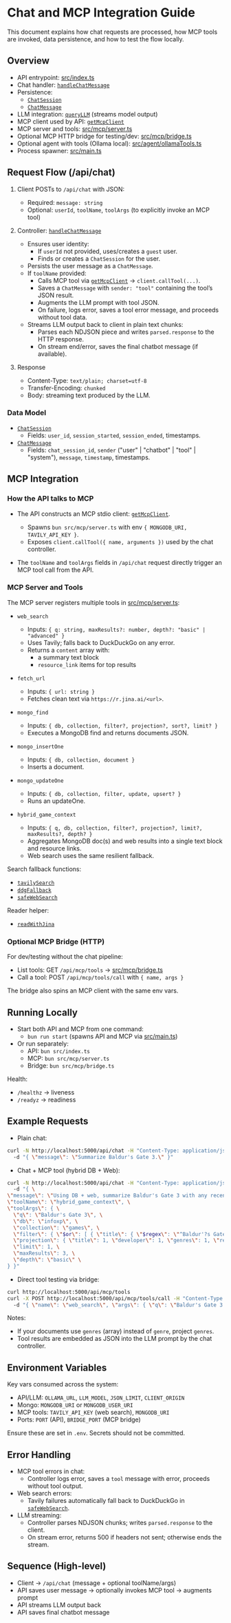# Chat and MCP Integration Guide

This document explains how chat requests are processed, how MCP tools are invoked, data persistence, and how to test the flow locally.

## Overview

- API entrypoint: [src/index.ts](src/index.ts)
- Chat handler: [`handleChatMessage`](src/controllers/chatController.ts)
- Persistence:
  - [`ChatSession`](src/models/chatSessionModel.ts)
  - [`ChatMessage`](src/models/chatMessageModel.ts)
- LLM integration: [`queryLLM`](src/services/llmService.ts) (streams model output)
- MCP client used by API: [`getMcpClient`](src/mcp/mcpClient.ts)
- MCP server and tools: [src/mcp/server.ts](src/mcp/server.ts)
- Optional MCP HTTP bridge for testing/dev: [src/mcp/bridge.ts](src/mcp/bridge.ts)
- Optional agent with tools (Ollama local): [src/agent/ollamaTools.ts](src/agent/ollamaTools.ts)
- Process spawner: [src/main.ts](src/main.ts)

## Request Flow (/api/chat)

1) Client POSTs to `/api/chat` with JSON:
   - Required: `message: string`
   - Optional: `userId`, `toolName`, `toolArgs` (to explicitly invoke an MCP tool)

2) Controller: [`handleChatMessage`](src/controllers/chatController.ts)
   - Ensures user identity:
     - If `userId` not provided, uses/creates a `guest` user.
     - Finds or creates a `ChatSession` for the user.
   - Persists the user message as a `ChatMessage`.
   - If `toolName` provided:
     - Calls MCP tool via [`getMcpClient`](src/mcp/mcpClient.ts) -> `client.callTool(...)`.
     - Saves a `ChatMessage` with `sender: "tool"` containing the tool’s JSON result.
     - Augments the LLM prompt with tool JSON.
     - On failure, logs error, saves a tool error message, and proceeds without tool data.
   - Streams LLM output back to client in plain text chunks:
     - Parses each NDJSON piece and writes `parsed.response` to the HTTP response.
     - On stream end/error, saves the final chatbot message (if available).

3) Response
   - Content-Type: `text/plain; charset=utf-8`
   - Transfer-Encoding: `chunked`
   - Body: streaming text produced by the LLM.

### Data Model

- [`ChatSession`](src/models/chatSessionModel.ts)
  - Fields: `user_id`, `session_started`, `session_ended`, timestamps.
- [`ChatMessage`](src/models/chatMessageModel.ts)
  - Fields: `chat_session_id`, `sender` ("user" | "chatbot" | "tool" | "system"), `message`, `timestamp`, timestamps.

## MCP Integration

### How the API talks to MCP

- The API constructs an MCP stdio client: [`getMcpClient`](src/mcp/mcpClient.ts).
  - Spawns `bun src/mcp/server.ts` with env `{ MONGODB_URI, TAVILY_API_KEY }`.
  - Exposes `client.callTool({ name, arguments })` used by the chat controller.

- The `toolName` and `toolArgs` fields in `/api/chat` request directly trigger an MCP tool call from the API.

### MCP Server and Tools

The MCP server registers multiple tools in [src/mcp/server.ts](src/mcp/server.ts):

- `web_search`
  - Inputs: `{ q: string, maxResults?: number, depth?: "basic" | "advanced" }`
  - Uses Tavily; falls back to DuckDuckGo on any error.
  - Returns a `content` array with:
    - a summary text block
    - `resource_link` items for top results

- `fetch_url`
  - Inputs: `{ url: string }`
  - Fetches clean text via `https://r.jina.ai/<url>`.

- `mongo_find`
  - Inputs: `{ db, collection, filter?, projection?, sort?, limit? }`
  - Executes a MongoDB find and returns documents JSON.

- `mongo_insertOne`
  - Inputs: `{ db, collection, document }`
  - Inserts a document.

- `mongo_updateOne`
  - Inputs: `{ db, collection, filter, update, upsert? }`
  - Runs an updateOne.

- `hybrid_game_context`
  - Inputs: `{ q, db, collection, filter?, projection?, limit?, maxResults?, depth? }`
  - Aggregates MongoDB doc(s) and web results into a single text block and resource links.
  - Web search uses the same resilient fallback.

Search fallback functions:
- [`tavilySearch`](src/mcp/server.ts)
- [`ddgFallback`](src/mcp/server.ts)
- [`safeWebSearch`](src/mcp/server.ts)

Reader helper:
- [`readWithJina`](src/mcp/server.ts)

### Optional MCP Bridge (HTTP)

For dev/testing without the chat pipeline:
- List tools: GET `/api/mcp/tools` -> [src/mcp/bridge.ts](src/mcp/bridge.ts)
- Call a tool: POST `/api/mcp/tools/call` with `{ name, args }`

The bridge also spins an MCP client with the same env vars.

## Running Locally

- Start both API and MCP from one command:
  - `bun run start` (spawns API and MCP via [src/main.ts](src/main.ts))
- Or run separately:
  - API: `bun src/index.ts`
  - MCP: `bun src/mcp/server.ts`
  - Bridge: `bun src/mcp/bridge.ts`

Health:
- `/healthz` -> liveness
- `/readyz` -> readiness

## Example Requests

- Plain chat:
```bash
curl -N http://localhost:5000/api/chat -H "Content-Type: application/json" ^
  -d "{ \"message\": \"Summarize Baldur's Gate 3.\" }"
```

- Chat + MCP tool (hybrid DB + Web):
```bash
curl -N http://localhost:5000/api/chat -H "Content-Type: application/json" ^
  -d "{ \
\"message\": \"Using DB + web, summarize Baldur's Gate 3 with any recent updates.\", \
\"toolName\": \"hybrid_game_context\", \
\"toolArgs\": { \
  \"q\": \"Baldur's Gate 3\", \
  \"db\": \"infoxp\", \
  \"collection\": \"games\", \
  \"filter\": { \"$or\": [ { \"title\": { \"$regex\": \"^Baldur'?s Gate 3$\", \"$options\": \"i\" } }, { \"steam_app_id\": 1086940 } ] }, \
  \"projection\": { \"title\": 1, \"developer\": 1, \"genres\": 1, \"release_date\": 1, \"description\": 1, \"steam_app_id\": 1 }, \
  \"limit\": 1, \
  \"maxResults\": 3, \
  \"depth\": \"basic\" \
} }"
```

- Direct tool testing via bridge:
```bash
curl http://localhost:5000/api/mcp/tools
curl -X POST http://localhost:5000/api/mcp/tools/call -H "Content-Type: application/json" ^
  -d "{ \"name\": \"web_search\", \"args\": { \"q\": \"Baldur's Gate 3 patch notes\", \"maxResults\": 3 } }"
```

Notes:
- If your documents use `genres` (array) instead of `genre`, project `genres`.
- Tool results are embedded as JSON into the LLM prompt by the chat controller.

## Environment Variables

Key vars consumed across the system:
- API/LLM: `OLLAMA_URL`, `LLM_MODEL`, `JSON_LIMIT`, `CLIENT_ORIGIN`
- Mongo: `MONGODB_URI` or `MONGODB_USER_URI`
- MCP tools: `TAVILY_API_KEY` (web search), `MONGODB_URI`
- Ports: `PORT` (API), `BRIDGE_PORT` (MCP bridge)

Ensure these are set in `.env`. Secrets should not be committed.

## Error Handling

- MCP tool errors in chat:
  - Controller logs error, saves a `tool` message with error, proceeds without tool output.
- Web search errors:
  - Tavily failures automatically fall back to DuckDuckGo in [`safeWebSearch`](src/mcp/server.ts).
- LLM streaming:
  - Controller parses NDJSON chunks; writes `parsed.response` to the client.
  - On stream error, returns 500 if headers not sent; otherwise ends the stream.

## Sequence (High-level)

- Client -> `/api/chat` (message + optional toolName/args)
- API saves user message -> optionally invokes MCP tool -> augments prompt
- API streams LLM output back
- API saves final chatbot message
